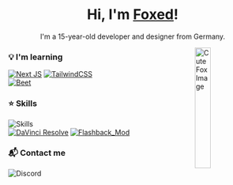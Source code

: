 <h1 align="center">Hi, I'm <a href="https://github.com/FoxedDev/">Foxed</a>!</h1>
<p align="center">I'm a 15-year-old developer and designer from Germany.</p>

<img src="https://minecraft.wiki/images/Fox_Faceplant.gif" alt="Cute Fox Image" width="25%" align="right" />

### 💡 I'm learning

[![Next JS](https://img.shields.io/badge/Next-black?style=for-the-badge&logo=next.js&logoColor=white)](https://nextjs.org/)
[![TailwindCSS](https://img.shields.io/badge/tailwindcss-%2338B2AC.svg?style=for-the-badge&logo=tailwind-css&logoColor=white)](https://tailwindcss.com/) <br>
[![Beet](https://img.shields.io/badge/Beet-B70C38?style=for-the-badge)](https://github.com/mcbeet/beet)

### ⭐️ Skills

![Skills](https://skillicons.dev/icons?i=linux,windows,bash,css,js,html,php,py,java,arduino,codepen,git,github,vscode,md,figma,svg&perline=10)  
[![DaVinci Resolve](https://img.shields.io/badge/DaVinci_Resolve-233A51?style=for-the-badge&logo=davinciresolve&logoColor=white)](https://www.blackmagicdesign.com/products/davinciresolve)
[![Flashback_Mod](https://img.shields.io/badge/Flashback_Mod-FAFAFA?style=for-the-badge)](https://modrinth.com/mod/flashback)

### 📬 Contact me

![Discord](https://img.shields.io/badge/Discord:-@Rotsteinfuchs-5865F2?style=for-the-badge&logo=discord&logoColor=white)
